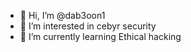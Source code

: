 - 👋 Hi, I’m @dab3oon1
- 👀 I’m interested in cebyr security 
- 🌱 I’m currently learning Ethical hacking

<!---
dab3oon1/dab3oon1 is a ✨ special ✨ repository because its `README.md` (this file) appears on your GitHub profile.
You can click the Preview link to take a look at your changes.
--->
